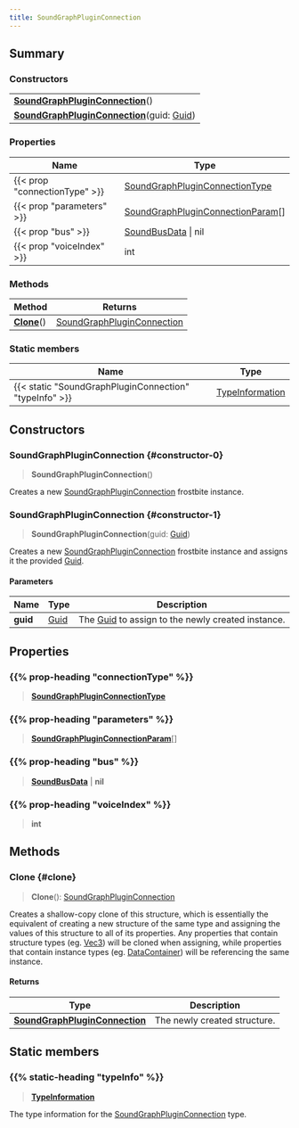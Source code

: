 ```yaml
---
title: SoundGraphPluginConnection
---
```


## Summary

### Constructors

|  |
| --- |
| **[SoundGraphPluginConnection](#constructor-0)**() |
| **[SoundGraphPluginConnection](#constructor-1)**(guid: [Guid](/vext/ref/shared/type/guid)) |

### Properties

| Name | Type |
| ---- | ---- |
| {{< prop "connectionType" >}} | [SoundGraphPluginConnectionType](/vext/ref/fb/soundgraphpluginconnectiontype) |
| {{< prop "parameters" >}} | [SoundGraphPluginConnectionParam](/vext/ref/fb/soundgraphpluginconnectionparam)[] |
| {{< prop "bus" >}} | [SoundBusData](/vext/ref/fb/soundbusdata) \| nil |
| {{< prop "voiceIndex" >}} | int |

### Methods

| Method | Returns |
| ------ | ------- |
| **[Clone](#clone)**() | [SoundGraphPluginConnection](/vext/ref/fb/soundgraphpluginconnection) |

### Static members

| Name | Type |
| ---- | ---- |
| {{< static "SoundGraphPluginConnection" "typeInfo" >}} | [TypeInformation](/vext/ref/shared/type/typeinformation) |

## Constructors

### SoundGraphPluginConnection {#constructor-0}

> **SoundGraphPluginConnection**()

Creates a new [SoundGraphPluginConnection](/vext/ref/fb/soundgraphpluginconnection) frostbite instance.

### SoundGraphPluginConnection {#constructor-1}

> **SoundGraphPluginConnection**(guid: [Guid](/vext/ref/shared/type/guid))

Creates a new [SoundGraphPluginConnection](/vext/ref/fb/soundgraphpluginconnection) frostbite instance and assigns it the provided [Guid](/vext/ref/shared/type/guid).

#### Parameters

| Name | Type | Description |
| ---- | ---- | ----------- |
| **guid** | [Guid](/vext/ref/shared/type/guid) | The [Guid](/vext/ref/shared/type/guid) to assign to the newly created instance. |

## Properties

### {{% prop-heading "connectionType" %}}

> **[SoundGraphPluginConnectionType](/vext/ref/fb/soundgraphpluginconnectiontype)**

### {{% prop-heading "parameters" %}}

> **[SoundGraphPluginConnectionParam](/vext/ref/fb/soundgraphpluginconnectionparam)**[]

### {{% prop-heading "bus" %}}

> **[SoundBusData](/vext/ref/fb/soundbusdata)** \| **nil**

### {{% prop-heading "voiceIndex" %}}

> **int**

## Methods

### Clone {#clone}

> **Clone**(): [SoundGraphPluginConnection](/vext/ref/fb/soundgraphpluginconnection)

Creates a shallow-copy clone of this structure, which is essentially the equivalent of creating a new structure of the same type and assigning the values of this structure to all of its properties. Any properties that contain structure types (eg. [Vec3](/vext/ref/shared/type/vec3)) will be cloned when assigning, while properties that contain instance types (eg. [DataContainer](/vext/ref/shared/type/datacontainer)) will be referencing the same instance.

#### Returns

| Type | Description |
| ---- | ----------- |
| **[SoundGraphPluginConnection](/vext/ref/fb/soundgraphpluginconnection)** | The newly created structure. |

## Static members

### {{% static-heading "typeInfo" %}}

> **[TypeInformation](/vext/ref/shared/type/typeinformation)**

The type information for the [SoundGraphPluginConnection](/vext/ref/fb/soundgraphpluginconnection) type.

